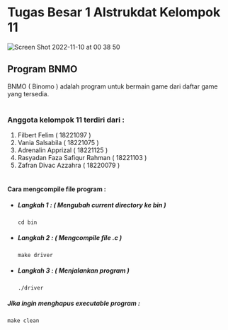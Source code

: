 # Tugas Besar 1 Alstrukdat Kelompok 11
![Screen Shot 2022-11-10 at 00 38 50](https://user-images.githubusercontent.com/110520631/200901664-6521a1bf-4091-427b-a08d-5d583fbfd0e8.png)
## Program BNMO
BNMO ( Binomo ) adalah program untuk bermain game dari daftar game yang tersedia.<br /><br />

### Anggota kelompok 11 terdiri dari : <br />
1. Filbert Felim ( 18221097 )
2. Vania Salsabila ( 18221075 )
3. Adrenalin Apprizal ( 18221125 )
4. Rasyadan Faza Safiqur Rahman ( 18221103 )
5. Zafran Divac Azzahra ( 18220079 )<br /><br />

#### Cara mengcompile file program :

- ##### Langkah 1 : ( Mengubah current directory ke bin )<br />
      cd bin

- ##### Langkah 2 : ( Mengcompile file .c )<br />
      make driver

- ##### Langkah 3 : ( Menjalankan program )<br />
      ./driver


##### Jika ingin menghapus executable program :<br />
    make clean
    

